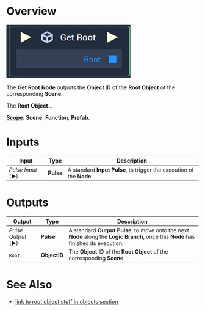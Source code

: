 # Overview

![The Get Root Node.](../../../.gitbook/assets/getrootnode.png)

The **Get Root** **Node** outputs the **Object ID** of the **Root Object** of the corresponding **Scene**.

The **Root Object**...

[**Scope**](../../overview.md#scopes): **Scene**, **Function**, **Prefab**.



# Inputs

|Input|Type|Description|
|---|---|---|
|*Pulse Input* (►)|**Pulse**|A standard **Input Pulse**, to trigger the execution of the **Node**.|

# Outputs

|Output|Type|Description|
|---|---|---|
|*Pulse Output* (►)|**Pulse**|A standard **Output Pulse**, to move onto the next **Node** along the **Logic Branch**, once this **Node** has finished its execution.|
| `Root` | **ObjectID** | The **Object ID** of the **Root Object** of the corresponding **Scene**. |

# See Also

* [link to root object stuff in objects section]()



